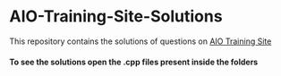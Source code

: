 # AIO-Training-Site-Solutions
This repository contains the solutions of questions on [AIO Training Site](https://orac.amt.edu.au/cgi-bin/train/hub.pl?expand=aio20#aio20)

#### To see the solutions open the .cpp files present inside the folders
